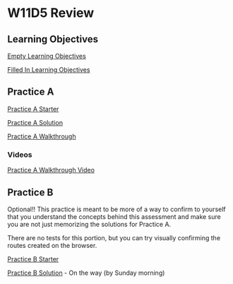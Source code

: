 # W11D5 Review

## Learning Objectives

[Empty Learning Objectives]

[Filled In Learning Objectives]

## Practice A

[Practice A Starter]

[Practice A Solution]

[Practice A Walkthrough]

### Videos

[Practice A Walkthrough Video]

## Practice B

Optional!! This practice is meant to be more of a way to confirm to yourself 
that you understand the concepts behind this assessment and make sure you are
not just memorizing the solutions for Practice A.

There are no tests for this portion, but you can try visually confirming the
routes created on the browser.

[Practice B Starter]

[Practice B Solution] - On the way (by Sunday morning)

[Empty Learning Objectives]: ./empty-LOs.md
[Filled In Learning Objectives]: ./filled-in-LOs.md
[Practice A Starter]: ./practiceA-starter
[Practice A Solution]: ./practiceA-solution
[Practice A Walkthrough]: ./practiceA-walkthrough
[Practice A Walkthrough Video]: https://drive.google.com/file/d/1sh12ICQVe8gh_1rOsT7sF5wusKu14TH5/view?usp=sharing
[Practice B Starter]: ./practiceB-starter
[Practice B Solution]: ./practiceB-solution